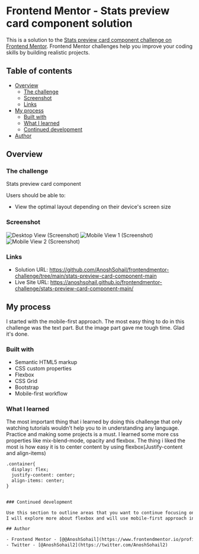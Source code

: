 # Frontend Mentor - Stats preview card component solution

This is a solution to the [Stats preview card component challenge on Frontend Mentor](https://www.frontendmentor.io/challenges/stats-preview-card-component-8JqbgoU62). Frontend Mentor challenges help you improve your coding skills by building realistic projects. 

## Table of contents

- [Overview](#overview)
  - [The challenge](#the-challenge)
  - [Screenshot](#screenshot)
  - [Links](#links)
- [My process](#my-process)
  - [Built with](#built-with)
  - [What I learned](#what-i-learned)
  - [Continued development](#continued-development)
- [Author](#author)


## Overview

### The challenge

 Stats preview card component

Users should be able to:

- View the optimal layout depending on their device's screen size

### Screenshot

![Desktop View (Screenshot)](https://user-images.githubusercontent.com/69400609/124350038-b5eea900-dc0b-11eb-9a07-a7c6a9e19312.jpg)
![Mobile View 1 (Screenshot)](https://user-images.githubusercontent.com/69400609/124350039-b7b86c80-dc0b-11eb-9586-41fc3d7de588.jpg)
![Mobile View 2 (Screenshot)](https://user-images.githubusercontent.com/69400609/124350040-b7b86c80-dc0b-11eb-8ea2-da6d99045db8.jpg)


### Links

- Solution URL: https://github.com/AnoshSohail/frontendmentor-challenge/tree/main/stats-preview-card-component-main
- Live Site URL: https://anoshsohail.github.io/frontendmentor-challenge/stats-preview-card-component-main/

## My process

I started with the mobile-first approach. The most easy thing to do in this challenge was the text part. But the image part gave me tough time. Glad it's done.
### Built with

- Semantic HTML5 markup
- CSS custom properties
- Flexbox
- CSS Grid
- Bootstrap
- Mobile-first workflow

### What I learned

The most important thing that i learned by doing this challenge that only watching tutorials wouldn't help you to in understanding any language. Practice and making some projects is a must.
I learned some more css properties like mix-blend-mode, opacity and flexbox. The thing i liked the most is how easy it is to center content by using flexbox(Justify-content and align-items)

```html
.container{
  display: flex;
  justify-content: center;
  align-items: center;
}


### Continued development

Use this section to outline areas that you want to continue focusing on in future projects. These could be concepts you're still not completely comfortable with or techniques you found useful that you want to refine and perfect.
I will explore more about flexbox and will use mobile-first approach in future projects.

## Author

- Frontend Mentor - [@@AnoshSohail](https://www.frontendmentor.io/profile/AnoshSohail)
- Twitter - [@AnoshSohail2](https://twitter.com/AnoshSohail2)
